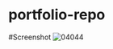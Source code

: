 # portfolio-repo
#Screenshot
![04044](https://github.com/Goobergreve09/portfolio-repo/assets/143923830/caa95860-b467-4596-8435-06af59441c1f)
